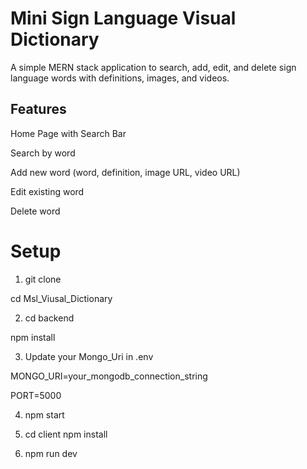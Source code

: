 # Mini Sign Language Visual Dictionary

A simple MERN stack application to search, add, edit, and delete sign language words with definitions, images, and videos.

## Features
Home Page with Search Bar

Search by word

Add new word (word, definition, image URL, video URL)

Edit existing word

Delete word

# Setup

1) git clone 

cd Msl_Viusal_Dictionary

2) cd backend

npm install

3) Update your Mongo_Uri in .env

MONGO_URI=your_mongodb_connection_string

PORT=5000

4) npm start

5) cd client
npm install

6) npm run dev
